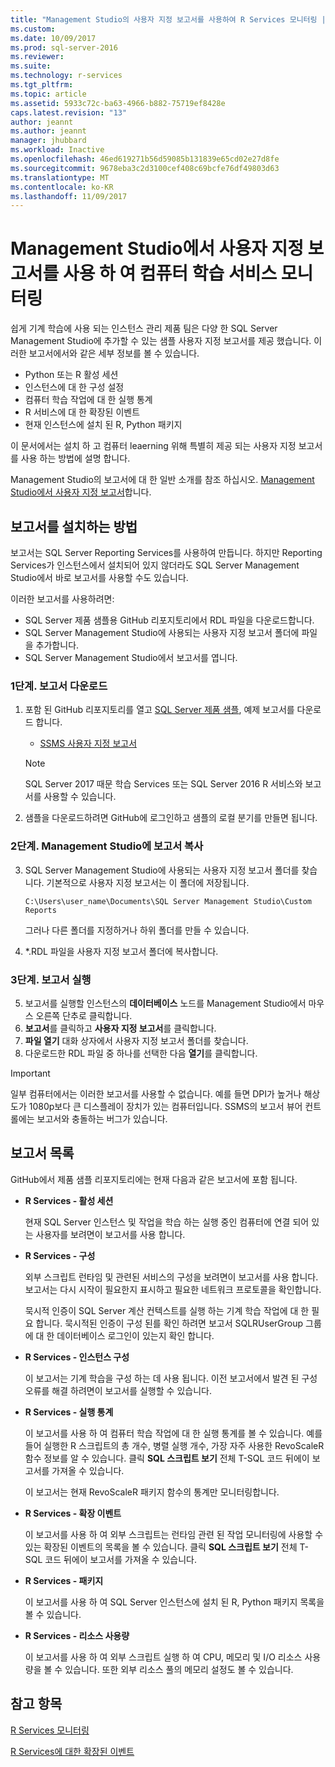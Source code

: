 ```yaml
---
title: "Management Studio의 사용자 지정 보고서를 사용하여 R Services 모니터링 | Microsoft 문서"
ms.custom: 
ms.date: 10/09/2017
ms.prod: sql-server-2016
ms.reviewer: 
ms.suite: 
ms.technology: r-services
ms.tgt_pltfrm: 
ms.topic: article
ms.assetid: 5933c72c-ba63-4966-b882-75719ef8428e
caps.latest.revision: "13"
author: jeannt
ms.author: jeannt
manager: jhubbard
ms.workload: Inactive
ms.openlocfilehash: 46ed619271b56d59085b131839e65cd02e27d8fe
ms.sourcegitcommit: 9678eba3c2d3100cef408c69bcfe76df49803d63
ms.translationtype: MT
ms.contentlocale: ko-KR
ms.lasthandoff: 11/09/2017
---
```

# <a name="monitor-machine-learning-services-using-custom-reports-in-management-studio"></a>Management Studio에서 사용자 지정 보고서를 사용 하 여 컴퓨터 학습 서비스 모니터링

쉽게 기계 학습에 사용 되는 인스턴스 관리 제품 팀은 다양 한 SQL Server Management Studio에 추가할 수 있는 샘플 사용자 지정 보고서를 제공 했습니다. 이러한 보고서에서와 같은 세부 정보를 볼 수 있습니다.

- Python 또는 R 활성 세션
- 인스턴스에 대 한 구성 설정
- 컴퓨터 학습 작업에 대 한 실행 통계
- R 서비스에 대 한 확장된 이벤트
- 현재 인스턴스에 설치 된 R, Python 패키지

이 문서에서는 설치 하 고 컴퓨터 leaerning 위해 특별히 제공 되는 사용자 지정 보고서를 사용 하는 방법에 설명 합니다. 

Management Studio의 보고서에 대 한 일반 소개를 참조 하십시오. [Management Studio에서 사용자 지정 보고서](../../ssms/object/custom-reports-in-management-studio.md)합니다.

## <a name="how-to-install-the-reports"></a>보고서를 설치하는 방법

보고서는 SQL Server Reporting Services를 사용하여 만듭니다. 하지만 Reporting Services가 인스턴스에서 설치되어 있지 않더라도 SQL Server Management Studio에서 바로 보고서를 사용할 수도 있습니다. 

이러한 보고서를 사용하려면:

* SQL Server 제품 샘플용 GitHub 리포지토리에서 RDL 파일을 다운로드합니다.
* SQL Server Management Studio에 사용되는 사용자 지정 보고서 폴더에 파일을 추가합니다.
* SQL Server Management Studio에서 보고서를 엽니다.


### <a name="step-1-download-the-reports"></a>1단계. 보고서 다운로드

1. 포함 된 GitHub 리포지토리를 열고 [SQL Server 제품 샘플](https://github.com/Microsoft/sql-server-samples), 예제 보고서를 다운로드 합니다. 

    + [SSMS 사용자 지정 보고서](https://github.com/Microsoft/sql-server-samples/tree/master/samples/features/machine-learning-services/ssms-custom-reports)

    > [!NOTE]
    > SQL Server 2017 때문 학습 Services 또는 SQL Server 2016 R 서비스와 보고서를 사용할 수 있습니다.

2. 샘플을 다운로드하려면 GitHub에 로그인하고 샘플의 로컬 분기를 만들면 됩니다. 

### <a name="step-2-copy-the-reports-to-management-studio"></a>2단계. Management Studio에 보고서 복사

3. SQL Server Management Studio에 사용되는 사용자 지정 보고서 폴더를 찾습니다. 기본적으로 사용자 지정 보고서는 이 폴더에 저장됩니다.
    
   `C:\Users\user_name\Documents\SQL Server Management Studio\Custom Reports`

   그러나 다른 폴더를 지정하거나 하위 폴더를 만들 수 있습니다.

4. *.RDL 파일을 사용자 지정 보고서 폴더에 복사합니다.


### <a name="step-3-run-the-reports"></a>3단계. 보고서 실행

5. 보고서를 실행할 인스턴스의 **데이터베이스** 노드를 Management Studio에서 마우스 오른쪽 단추로 클릭합니다.
6. **보고서**를 클릭하고 **사용자 지정 보고서**를 클릭합니다.
7. **파일 열기** 대화 상자에서 사용자 지정 보고서 폴더를 찾습니다.
8. 다운로드한 RDL 파일 중 하나를 선택한 다음 **열기**를 클릭합니다.

> [!IMPORTANT]
> 일부 컴퓨터에서는 이러한 보고서를 사용할 수 없습니다. 예를 들면 DPI가 높거나 해상도가 1080p보다 큰 디스플레이 장치가 있는 컴퓨터입니다. SSMS의 보고서 뷰어 컨트롤에는 보고서와 충돌하는 버그가 있습니다.

## <a name="report-list"></a>보고서 목록

GitHub에서 제품 샘플 리포지토리에는 현재 다음과 같은 보고서에 포함 됩니다.

+ **R Services - 활성 세션**

  현재 SQL Server 인스턴스 및 작업을 학습 하는 실행 중인 컴퓨터에 연결 되어 있는 사용자를 보려면이 보고서를 사용 합니다. 
  
+ **R Services - 구성**

  외부 스크립트 런타임 및 관련된 서비스의 구성을 보려면이 보고서를 사용 합니다. 보고서는 다시 시작이 필요한지 표시하고 필요한 네트워크 프로토콜을 확인합니다. 
  
  묵시적 인증이 SQL Server 계산 컨텍스트를 실행 하는 기계 학습 작업에 대 한 필요 합니다. 묵시적된 인증이 구성 된를 확인 하려면 보고서 SQLRUserGroup 그룹에 대 한 데이터베이스 로그인이 있는지 확인 합니다.

 + **R Services - 인스턴스 구성** 

   이 보고서는 기계 학습을 구성 하는 데 사용 됩니다. 이전 보고서에서 발견 된 구성 오류를 해결 하려면이 보고서를 실행할 수 있습니다.
 
+ **R Services - 실행 통계**

  이 보고서를 사용 하 여 컴퓨터 학습 작업에 대 한 실행 통계를 볼 수 있습니다. 예를 들어 실행한 R 스크립트의 총 개수, 병렬 실행 개수, 가장 자주 사용한 RevoScaleR 함수 정보를 알 수 있습니다. 클릭 **SQL 스크립트 보기** 전체 T-SQL 코드 뒤에이 보고서를 가져올 수 있습니다.

  이 보고서는 현재 RevoScaleR 패키지 함수의 통계만 모니터링합니다.

+ **R Services - 확장 이벤트**

  이 보고서를 사용 하 여 외부 스크립트는 런타임 관련 된 작업 모니터링에 사용할 수 있는 확장된 이벤트의 목록을 볼 수 있습니다. 클릭 **SQL 스크립트 보기** 전체 T-SQL 코드 뒤에이 보고서를 가져올 수 있습니다.

+ **R Services - 패키지**

  이 보고서를 사용 하 여 SQL Server 인스턴스에 설치 된 R, Python 패키지 목록을 볼 수 있습니다.

+ **R Services - 리소스 사용량**

  이 보고서를 사용 하 여 외부 스크립트 실행 하 여 CPU, 메모리 및 I/O 리소스 사용량을 볼 수 있습니다. 또한 외부 리소스 풀의 메모리 설정도 볼 수 있습니다.

## <a name="see-also"></a>참고 항목

[R Services 모니터링](../../advanced-analytics/r-services/monitoring-r-services.md)

[R Services에 대한 확장된 이벤트](../../advanced-analytics/r-services/extended-events-for-sql-server-r-services.md)
